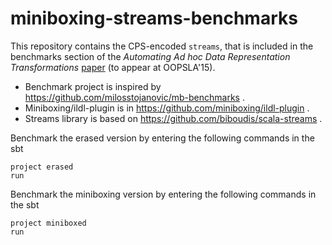 # miniboxing-streams-benchmarks

This repository contains the CPS-encoded ```streams```, that is included in the
benchmarks section of the _Automating Ad hoc Data Representation
Transformations_ [paper](http://infoscience.epfl.ch/record/207050) (to appear at
OOPSLA'15).

- Benchmark project is inspired by https://github.com/milosstojanovic/mb-benchmarks .
- Miniboxing/ildl-plugin is in https://github.com/miniboxing/ildl-plugin . 
- Streams library is based on https://github.com/biboudis/scala-streams .

Benchmark the erased version by entering the following commands in the sbt
```shell
project erased
run
```

Benchmark the miniboxing version by entering the following commands in the sbt

```shell
project miniboxed
run
```
